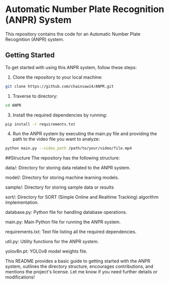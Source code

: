 # Automatic Number Plate Recognition (ANPR) System

This repository contains the code for an Automatic Number Plate Recognition (ANPR) system.

## Getting Started

To get started with using this ANPR system, follow these steps:

1. Clone the repository to your local machine:

```bash
git clone https://github.com/chainsaw14/ANPR.git
```
1. Traverse to directory:

```bash
cd ANPR
```

3. Install the required dependencies by running:
```bash
pip install -r requirements.txt
```
4. Run the ANPR system by executing the main.py file and providing the path to the video file you want to analyze:
```bash
python main.py --video_path /path/to/your/video/file.mp4
```

##Structure
The repository has the following structure:

data/: Directory for storing data related to the ANPR system.

model/: Directory for storing machine learning models.

sample/: Directory for storing sample data or results

sort/: Directory for SORT (Simple Online and Realtime Tracking) algorithm implementation.

database.py: Python file for handling database operations.

main.py: Main Python file for running the ANPR system.

requirements.txt: Text file listing all the required dependencies.

util.py: Utility functions for the ANPR system.

yolov8n.pt: YOLOv8 model weights file.

This README provides a basic guide to getting started with the ANPR system, outlines the directory structure, encourages contributions, and mentions the project's license. Let me know if you need further details or modifications!
